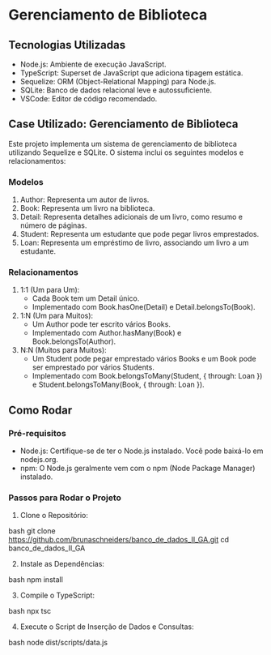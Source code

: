 # Gerenciamento de Biblioteca

## Tecnologias Utilizadas

- Node.js: Ambiente de execução JavaScript.
- TypeScript: Superset de JavaScript que adiciona tipagem estática.
- Sequelize: ORM (Object-Relational Mapping) para Node.js.
- SQLite: Banco de dados relacional leve e autossuficiente.
- VSCode: Editor de código recomendado.

## Case Utilizado: Gerenciamento de Biblioteca

Este projeto implementa um sistema de gerenciamento de biblioteca utilizando Sequelize e SQLite. O sistema inclui os seguintes modelos e relacionamentos:

### Modelos

1. Author: Representa um autor de livros.
2. Book: Representa um livro na biblioteca.
3. Detail: Representa detalhes adicionais de um livro, como resumo e número de páginas.
4. Student: Representa um estudante que pode pegar livros emprestados.
5. Loan: Representa um empréstimo de livro, associando um livro a um estudante.

### Relacionamentos

1. 1:1 (Um para Um):
   - Cada Book tem um Detail único.
   - Implementado com Book.hasOne(Detail) e Detail.belongsTo(Book).
2. 1:N (Um para Muitos):
   - Um Author pode ter escrito vários Books.
   - Implementado com Author.hasMany(Book) e Book.belongsTo(Author).
3. N:N (Muitos para Muitos):
   - Um Student pode pegar emprestado vários Books e um Book pode ser emprestado por vários Students.
   - Implementado com Book.belongsToMany(Student, { through: Loan }) e Student.belongsToMany(Book, { through: Loan }).

## Como Rodar

### Pré-requisitos

- Node.js: Certifique-se de ter o Node.js instalado. Você pode baixá-lo em nodejs.org.
- npm: O Node.js geralmente vem com o npm (Node Package Manager) instalado.

### Passos para Rodar o Projeto

1. Clone o Repositório:

bash
git clone https://github.com/brunaschneiders/banco_de_dados_II_GA.git
cd banco_de_dados_II_GA

2. Instale as Dependências:

bash
npm install

3. Compile o TypeScript:

bash
npx tsc

4. Execute o Script de Inserção de Dados e Consultas:

bash
node dist/scripts/data.js
